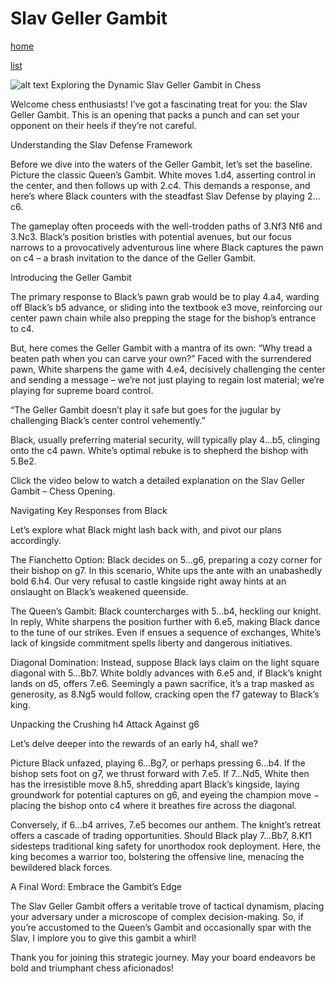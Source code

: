 # Slav Geller Gambit

[home](/zaliczeniowe1awww/)

[list](/zaliczeniowe1awww/list)

![alt text](https://www.thechesswebsite.com/wp-content/uploads/2024/02/16893-1708580056677-thumbnail-1-1.webp "Slav Geller Gambit")
Exploring the Dynamic Slav Geller Gambit in Chess

Welcome chess enthusiasts! I’ve got a fascinating treat for you: the Slav Geller Gambit. This is an opening that packs a punch and can set your opponent on their heels if they’re not careful.

Understanding the Slav Defense Framework

Before we dive into the waters of the Geller Gambit, let’s set the baseline. Picture the classic Queen’s Gambit. White moves 1.d4, asserting control in the center, and then follows up with 2.c4. This demands a response, and here’s where Black counters with the steadfast Slav Defense by playing 2…c6.



The gameplay often proceeds with the well-trodden paths of 3.Nf3 Nf6 and 3.Nc3. Black’s position bristles with potential avenues, but our focus narrows to a provocatively adventurous line where Black captures the pawn on c4 – a brash invitation to the dance of the Geller Gambit.



Introducing the Geller Gambit

The primary response to Black’s pawn grab would be to play 4.a4, warding off Black’s b5 advance, or sliding into the textbook e3 move, reinforcing our center pawn chain while also prepping the stage for the bishop’s entrance to c4.



But, here comes the Geller Gambit with a mantra of its own: “Why tread a beaten path when you can carve your own?” Faced with the surrendered pawn, White sharpens the game with 4.e4, decisively challenging the center and sending a message – we’re not just playing to regain lost material; we’re playing for supreme board control.

“The Geller Gambit doesn’t play it safe but goes for the jugular by challenging Black’s center control vehemently.”



Black, usually preferring material security, will typically play 4…b5, clinging onto the c4 pawn. White’s optimal rebuke is to shepherd the bishop with 5.Be2.



Click the video below to watch a detailed explanation on the Slav Geller Gambit – Chess Opening.







Navigating Key Responses from Black

Let’s explore what Black might lash back with, and pivot our plans accordingly.



The Fianchetto Option: Black decides on 5…g6, preparing a cozy corner for their bishop on g7. In this scenario, White ups the ante with an unabashedly bold 6.h4. Our very refusal to castle kingside right away hints at an onslaught on Black’s weakened queenside.







The Queen’s Gambit: Black countercharges with 5…b4, heckling our knight. In reply, White sharpens the position further with 6.e5, making Black dance to the tune of our strikes. Even if ensues a sequence of exchanges, White’s lack of kingside commitment spells liberty and dangerous initiatives.

Diagonal Domination: Instead, suppose Black lays claim on the light square diagonal with 5…Bb7. White boldly advances with 6.e5 and, if Black’s knight lands on d5, offers 7.e6. Seemingly a pawn sacrifice, it’s a trap masked as generosity, as 8.Ng5 would follow, cracking open the f7 gateway to Black’s king.





Unpacking the Crushing h4 Attack Against g6

Let’s delve deeper into the rewards of an early h4, shall we?

Picture Black unfazed, playing 6…Bg7, or perhaps pressing 6…b4. If the bishop sets foot on g7, we thrust forward with 7.e5. If 7…Nd5, White then has the irresistible move 8.h5, shredding apart Black’s kingside, laying groundwork for potential captures on g6, and eyeing the champion move − placing the bishop onto c4 where it breathes fire across the diagonal.



Conversely, if 6…b4 arrives, 7.e5 becomes our anthem. The knight’s retreat offers a cascade of trading opportunities. Should Black play 7…Bb7, 8.Kf1 sidesteps traditional king safety for unorthodox rook deployment. Here, the king becomes a warrior too, bolstering the offensive line, menacing the bewildered black forces.



A Final Word: Embrace the Gambit’s Edge

The Slav Geller Gambit offers a veritable trove of tactical dynamism, placing your adversary under a microscope of complex decision-making. So, if you’re accustomed to the Queen’s Gambit and occasionally spar with the Slav, I implore you to give this gambit a whirl!

Thank you for joining this strategic journey. May your board endeavors be bold and triumphant chess aficionados!

